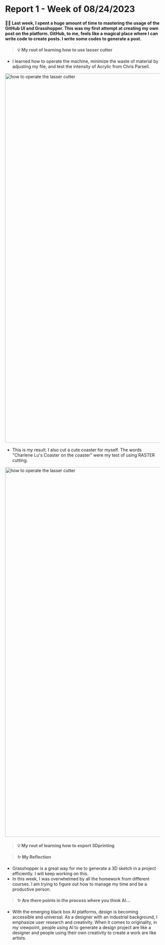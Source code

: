 # Report 1 - Week of 08/24/2023 
#### :mage::crystal_ball: Last week, I spent a huge amount of time to mastering the usage of the GitHub UI and Grasshopper. This was my first attempt at creating my own post on the platform. GitHub, to me, feels like a magical place where I can write code to create posts. I write some codes to generate a post.

> #### 💡 My rout of learning how to use lasser cutter ####

+ I learned how to operate the machine, minimize the waste of material by adjusting my file, and test the intensity of Acrylic from Chris Parsell.
<img width="1200" alt="how to operate the lasser cutter" src="https://github.com/IamCharleneLu/photo/blob/main/Ming-Chen(Charlene)%20Lu_Project%200.png">

+ This is my result. I also cut a cute coaster for myself. The words "Charlene Lu's Coaster on the coaster" were my test of using RASTER cutting.
<img width="1200" alt="how to operate the lasser cutter" src="https://github.com/IamCharleneLu/photo/blob/419bd80e9f9c7fad6811b292eb95fbbcd2051bd0/Weel01_02.png">

> #### 💡 My rout of learning how to export 3Dprinting ####



> #### :sparkles: My Reflection ####
+ Grasshopper is a great way for me to generate a 3D sketch in a project efficiently. I will keep working on this.
+ In this week, I was overwhelmed by all the homework from different courses. I am trying to figure out how to manage my time and be a productive person.

> #### :sparkles: Are there points in the process where you think AI… ####
+ With the emerging black box AI platforms, design is becoming accessible and universal. As a designer with an industrial background, I emphasize user research and creativity. When it comes to originality, in my viewpoint, people using AI to generate a design project are like a designer and people using their own creativity to create a work are like artists. 


